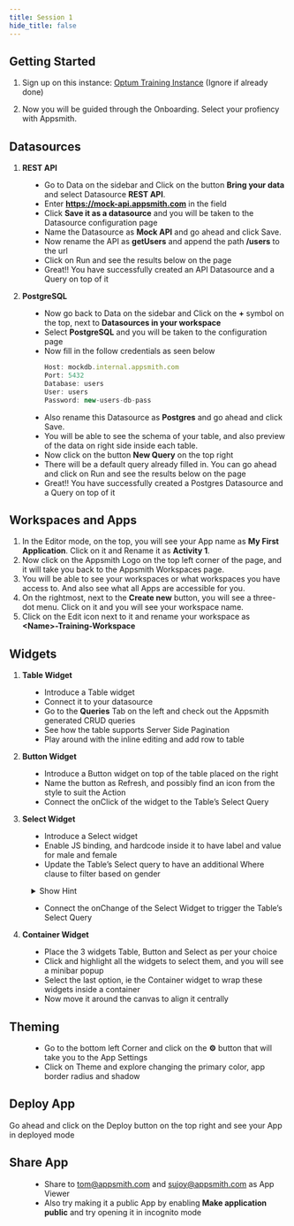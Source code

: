 ```yaml
---
title: Session 1
hide_title: false
---
```


<!-- vale off -->

## Getting Started

1. Sign up on this instance: [Optum Training Instance](https://optum-training.app.appsmith.com/user/signup) (Ignore if already done)

2. Now you will be guided through the Onboarding. Select your profiency with Appsmith.

##  Datasources
1. **REST API**
<dd>

* Go to Data on the sidebar and Click on the button **Bring your data** and select Datasource **REST API**.
* Enter **https://mock-api.appsmith.com** in the field
* Click **Save it as a datasource** and you will be taken to the Datasource configuration page
* Name the Datasource as **Mock API** and go ahead and click Save.
* Now rename the API as **getUsers** and append the path **/users** to the url 
* Click on Run and see the results below on the page
* Great!! You have successfully created an API Datasource and a Query on top of it

</dd>

2. **PostgreSQL**
<dd>

* Now go back to Data on the sidebar and Click on the **+** symbol on the top, next to **Datasources in your workspace**
* Select **PostgreSQL** and you will be taken to the configuration page
* Now fill in the follow credentials as seen below
    ```jsx
    Host: mockdb.internal.appsmith.com
    Port: 5432
    Database: users
    User: users
    Password: new-users-db-pass
    ```
* Also rename this Datasource as **Postgres** and go ahead and click Save.
* You will be able to see the schema of your table, and also preview of the data on right side inside each table.
* Now click on the button **New Query** on the top right
* There will be a default query already filled in. You can go ahead and click on Run and see the results below on the page
* Great!! You have successfully created a Postgres Datasource and a Query on top of it

</dd>

## Workspaces and Apps

1. In the Editor mode, on the top, you will see your App name as **My First Application**. Click on it and Rename it as **Activity 1**.
2. Now click on the Appsmith Logo on the top left corner of the page, and it will take you back to the Appsmith Workspaces page.
3. You will be able to see your workspaces or what workspaces you have access to. And also see what all Apps are accessible for you.
4. On the rightmost, next to the **Create new** button, you will see a three-dot menu. Click on it and you will see your workspace name.
5. Click on the Edit icon next to it and rename your workspace as **\<Name\>-Training-Workspace**

## Widgets

1. **Table Widget**
<dd>

* Introduce a Table widget
* Connect it to your datasource
* Go to the **Queries** Tab on the left and check out the Appsmith generated CRUD queries
* See how the table supports Server Side Pagination
* Play around with the inline editing and add row to table

</dd>

2. **Button Widget**
<dd>

* Introduce a Button widget on top of the table placed on the right
* Name the button as Refresh, and possibly find an icon from the style to suit the Action
* Connect the onClick of the widget to the Table’s Select Query

</dd>

3. **Select Widget**
<dd>

* Introduce a Select widget
* Enable JS binding, and hardcode inside it to have label and value for male and female
* Update the Table’s Select query to have an additional Where clause to filter based on gender
<details>
  <summary>Show Hint</summary>
  <div>
    ```jsx
    WHERE “name” ilike ‘%{{Table1.searchText}}%’
    AND “gender” ilike '{{Select1.selectedOptionValue}}%'
    ```
  </div>
</details>

* Connect the onChange of the Select Widget to trigger the Table’s Select Query

</dd>

4. **Container Widget**
<dd>

* Place the 3 widgets Table, Button and Select as per your choice
* Click and highlight all the widgets to select them, and you will see a minibar popup
* Select the last option, ie the Container widget to wrap these widgets inside a container
* Now move it around the canvas to align it centrally

</dd>

## Theming

<dd>

* Go to the bottom left Corner and click on the **:gear:** button that will take you to the App Settings
* Click on Theme and explore changing the primary color, app border radius and shadow

</dd>

## Deploy App
Go ahead and click on the Deploy button on the top right and see your App in deployed mode

## Share App

<dd>

- Share to [tom@appsmith.com](mailto:tom@appsmith.com) and [sujoy@appsmith.com](mailto:sujoy@appsmith.com) as App Viewer
- Also try making it a public App by enabling **Make application public** and try opening it in incognito mode 

</dd>